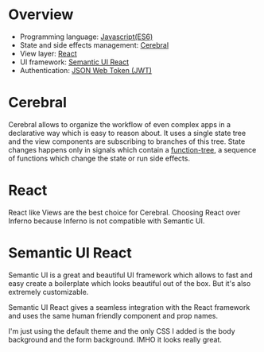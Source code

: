 # Overview

- Programming language: [Javascript(ES6)](http://www.ecma-international.org/ecma-262/6.0)
- State and side effects management: [Cerebral](http://cerebraljs.com)
- View layer: [React](https://facebook.github.io/react)
- UI framework: [Semantic UI React](http://react.semantic-ui.com)
- Authentication: [JSON Web Token (JWT)](http://tools.ietf.org/html/draft-ietf-oauth-json-web-token)

# Cerebral

Cerebral allows to organize the workflow of even complex apps in a declarative
way which is easy to reason about.
It uses a single state tree and the view components are subscribing to branches
of this tree.
State changes happens only in signals which contain a [function-tree](https://cerebraljs.com/docs/addons/index.html),
a sequence of functions which change the state or run side effects.

# React

React like Views are the best choice for Cerebral.
Choosing React over Inferno because Inferno is not compatible with
Semantic UI.

# Semantic UI React

Semantic UI is a great and beautiful UI framework which allows
to fast and easy create a boilerplate which looks beautiful out
of the box. But it's also extremely customizable.

Semantic UI React gives a seamless integration with the React framework
and uses the same human friendly component and prop names.

I'm just using the default theme and the only CSS I added is the body
background and the form background. IMHO it looks really great.
